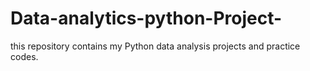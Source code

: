 # Data-analytics-python-Project-
 this repository contains my Python data analysis projects and practice codes.   
